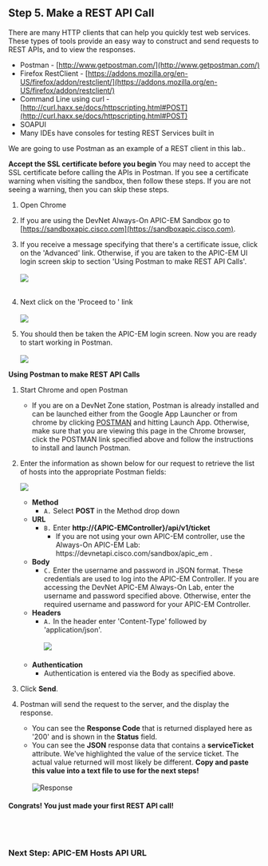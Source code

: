 ## Step 5. Make a REST API Call

There are many HTTP clients that can help you quickly test web services.  These types of tools provide an easy way to construct and send requests to REST APIs, and to view the responses.  

* Postman - [http://www.getpostman.com/](http://www.getpostman.com/)
* Firefox RestClient - [https://addons.mozilla.org/en-US/firefox/addon/restclient/](https://addons.mozilla.org/en-US/firefox/addon/restclient/)
* Command Line using curl  - [http://curl.haxx.se/docs/httpscripting.html#POST](http://curl.haxx.se/docs/httpscripting.html#POST)
* SOAPUI
* Many IDEs have consoles for testing REST Services built in

We are going to use Postman as an example of a REST client in this lab..

**Accept the SSL certificate before you begin**
You may need to accept the SSL certificate before calling the APIs in Postman.  If you see a certificate warning when visiting the sandbox, then follow these steps.  If you are not seeing a warning, then you can skip these steps.

1. Open Chrome
2. If you are using the DevNet Always-On APIC-EM Sandbox go to [https://sandboxapic.cisco.com](https://sandboxapic.cisco.com).
3. If you receive a message specifying that there's a certificate issue, click on the 'Advanced' link.  Otherwise, if you are taken to the APIC-EM UI login screen skip to section 'Using Postman to make REST API Calls'.<br/><br/>
![](/posts/files/coding-101-rest-basics-ga/assets/images/ssl1.png)<br/><br/>
4. Next click on the 'Proceed to <your IP>' link<br/><br/>
![](/posts/files/coding-101-rest-basics-ga/assets/images/ssl2.png)

5. You should then be taken the APIC-EM login screen. Now you are ready to start working in Postman.<br/><br/>
![](/posts/files/coding-101-rest-basics-ga/assets/images/ssl3.png)

**Using Postman to make REST API Calls**
1. Start Chrome and open Postman
	* If you are on a DevNet Zone station, Postman is already installed and can be launched either from the Google App Launcher or from chrome by clicking <a href="https://chrome.google.com/webstore/detail/postman/fhbjgbiflinjbdggehcddcbncdddomop?hl=en" target="_blank">POSTMAN</a> and hitting Launch App.  Otherwise, make sure that you are viewing this page in the Chrome browser, click the POSTMAN link specified above and follow the instructions to install and launch Postman.

2. Enter the information as shown below for our request to retrieve the list of hosts into the appropriate Postman fields:

   ![](/posts/files/coding-101-rest-basics-ga/assets/images/postman1.png)

	* **Method**
		* ``A.``  Select **POST** in the Method drop down
	* **URL**
		* ``B.`` Enter **http://{APIC-EMController}/api/v1/ticket**
			* If you are not using your own APIC-EM controller, use the Always-On APIC-EM Lab: https[]()://devnetapi.cisco.com/sandbox/apic_em .
	* **Body**
		* ``C.`` Enter the username and password in JSON format.  These credentials are used to log into the APIC-EM Controller.  If you are accessing the DevNet APIC-EM Always-On Lab, enter the username and password specified above.  Otherwise, enter the required username and password for your APIC-EM Controller.
	* **Headers**
		* ``A.`` In the header enter 'Content-Type'  followed by 'application/json'.<br/><br/>
		![](/posts/files/coding-101-rest-basics-ga/assets/images/postman2.png)<br/><br/>
	* **Authentication**
		* Authentication is entered via the Body as specified above.
3. Click **Send**.
4. Postman will send the request to the server, and the display the response.
	* You can see the **Response Code** that is returned displayed here as '200' and is shown in the **Status** field.
	* You can see the **JSON** response data that contains a **serviceTicket** attribute. We've highlighted the value of the service ticket.  The actual value returned will most likely be different. **Copy and paste this value into a text file to use for the next steps!**<br/><br/>
    ![](/posts/files/coding-101-rest-basics-ga/assets/images/postman3.png "Response")

#### Congrats! You just made your first REST API call! ####
<br/>
<br/>

### Next Step: APIC-EM Hosts API URL
